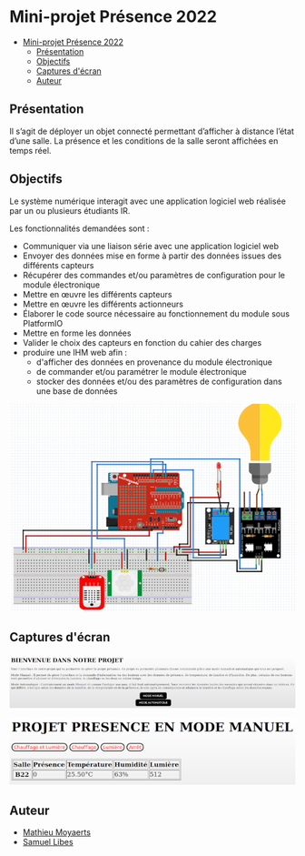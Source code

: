 # Mini-projet Présence 2022

- [Mini-projet Présence 2022](#mini-projet-présence-2022)
  - [Présentation](#présentation)
  - [Objectifs](#objectifs)
  - [Captures d'écran](#captures-décran)
  - [Auteur](#auteur)

## Présentation

Il s’agit de déployer un objet connecté permettant d’afficher à distance l’état d’une salle. La
présence et les conditions de la salle seront affichées en temps réel.

## Objectifs

Le système numérique interagit avec une application logiciel web réalisée par un ou plusieurs étudiants IR.

Les fonctionnalités demandées sont :

- Communiquer via une liaison série avec une application logiciel web
- Envoyer des données mise en forme à partir des données issues des différents capteurs
- Récupérer des commandes et/ou paramètres de configuration pour le  module électronique
- Mettre en œuvre les différents capteurs
- Mettre en œuvre les différents actionneurs
- Élaborer le code source nécessaire au fonctionnement du module sous PlatformIO
- Mettre en forme les données
- Valider le choix des capteurs en fonction du cahier des charges
- produire une IHM web afin :
    - d'afficher des données en provenance du module électronique
    - de commander et/ou paramétrer le module électronique
    - stocker des données et/ou des paramètres de configuration dans une base de données

![](Captures/cablage.png)

## Captures d'écran

![](Captures/capture-1.png)

![](Captures/capture-2.png)

## Auteur

- [Mathieu Moyaerts](https://github.com/mmoyaerts)
- [Samuel Libes](https://github.com/slibes)
